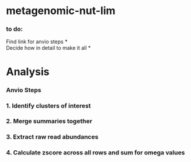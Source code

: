 # metagenomic-nut-lim

### to do:

Find link for anvio steps *  
Decide how in detail to make it all *  

# Analysis
### Anvio Steps
### 1. Identify clusters of interest
### 2. Merge summaries together
### 3. Extract raw read abundances
### 4. Calculate zscore across all rows and sum for omega values
